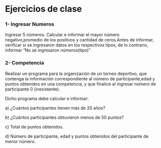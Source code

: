 # Ejercicios de clase
### 1- Ingresar Numeros

Ingresar 5 números. Calcular e informar el mayor número negativo,promedio de los positivos y cantidad de ceros.Antes de informar, verificar si se ingresaron datos en los respectivos tipos, de lo contrario, informar “No se ingresaron números(tipo)”

### 2- Competencia
Realizar un programa para la organización de un torneo deportivo,
que contenga la información correspondiente al número de participante,edad y puntos obtenidos en una competencia, y que finalice al ingresar número de participante 0 (inexistente).

Dicho programa debe calcular e informar:

a) ¿Cuántos participantes tienen más de 20 años?

b) ¿Cuántos participantes obtuvieron menos de 50 puntos?

c) Total de puntos obtenidos.

d) Número de participante, edad y puntos obtenidos del participante de menor número.